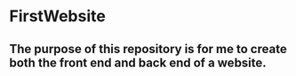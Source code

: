 # FirstWebsite
##  The purpose of this repository is for me to create both the front end and back end of a website.
